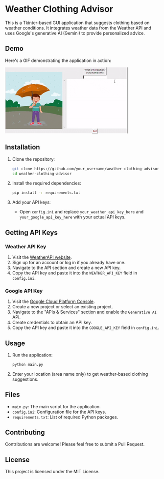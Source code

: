 # Weather Clothing Advisor

This is a Tkinter-based GUI application that suggests clothing based on weather conditions. It integrates weather data from the Weather API and uses Google's generative AI (Gemini) to provide personalized advice.

## Demo

Here's a GIF demonstrating the application in action:

![GUI Demo](GUI_demo.gif)

## Installation

1. Clone the repository:
    ```bash
    git clone https://github.com/your_username/weather-clothing-advisor.git
    cd weather-clothing-advisor
    ```

2. Install the required dependencies:
    ```bash
    pip install -r requirements.txt
    ```

3. Add your API keys:
    - Open `config.ini` and replace `your_weather_api_key_here` and `your_google_api_key_here` with your actual API keys.

## Getting API Keys

### Weather API Key

1. Visit the [WeatherAPI website](https://www.weatherapi.com/).
2. Sign up for an account or log in if you already have one.
3. Navigate to the API section and create a new API key.
4. Copy the API key and paste it into the `WEATHER_API_KEY` field in `config.ini`.

### Google API Key

1. Visit the [Google Cloud Platform Console](https://console.cloud.google.com/).
2. Create a new project or select an existing project.
3. Navigate to the "APIs & Services" section and enable the `Generative AI` API.
4. Create credentials to obtain an API key.
5. Copy the API key and paste it into the `GOOGLE_API_KEY` field in `config.ini`.

## Usage

1. Run the application:
    ```bash
    python main.py
    ```

2. Enter your location (area name only) to get weather-based clothing suggestions.

## Files

- `main.py`: The main script for the application.
- `config.ini`: Configuration file for the API keys.
- `requirements.txt`: List of required Python packages.

## Contributing

Contributions are welcome! Please feel free to submit a Pull Request.

## License

This project is licensed under the MIT License.
